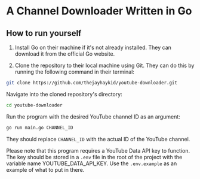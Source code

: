 # A Channel Downloader Written in Go

## How to run yourself

1. Install Go on their machine if it's not already installed. They can download it from the official Go website.

2. Clone the repository to their local machine using Git. They can do this by running the following command in their terminal:

```bash
git clone https://github.com/thejayhaykid/youtube-downloader.git
```

Navigate into the cloned repository's directory:

```bash
cd youtube-downloader
```

Run the program with the desired YouTube channel ID as an argument:

```bash
go run main.go CHANNEL_ID
```

They should replace `CHANNEL_ID` with the actual ID of the YouTube channel.

Please note that this program requires a YouTube Data API key to function. The key should be stored in a `.env` file in the root of the project with the variable name YOUTUBE_DATA_API_KEY. Use the `.env.example` as an example of what to put in there.
